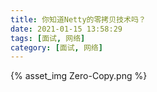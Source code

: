```yaml
---
title: 你知道Netty的零拷贝技术吗？
date: 2021-01-15 13:58:29
tags: [面试, 网络]
category: [面试, 网络]
---
```


{% asset_img Zero-Copy.png %}
